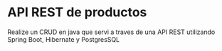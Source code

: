 # API REST de productos 

Realize un CRUD en java que servi a traves de una API REST utilizando Spring Boot, Hibernate y PostgresSQL
